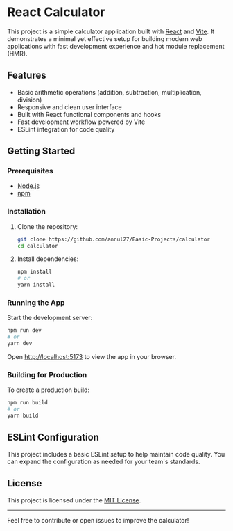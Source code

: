 # React Calculator

This project is a simple calculator application built with [React](https://react.dev/) and [Vite](https://vitejs.dev/). It demonstrates a minimal yet effective setup for building modern web applications with fast development experience and hot module replacement (HMR).

## Features

- Basic arithmetic operations (addition, subtraction, multiplication, division)
- Responsive and clean user interface
- Built with React functional components and hooks
- Fast development workflow powered by Vite
- ESLint integration for code quality

## Getting Started

### Prerequisites

- [Node.js](https://nodejs.org/)
- [npm](https://www.npmjs.com/)

### Installation

1. Clone the repository:
    ```bash
    git clone https://github.com/annul27/Basic-Projects/calculator
    cd calculator
    ```

2. Install dependencies:
    ```bash
    npm install
    # or
    yarn install
    ```

### Running the App

Start the development server:
```bash
npm run dev
# or
yarn dev
```
Open [http://localhost:5173](http://localhost:5173) to view the app in your browser.

### Building for Production

To create a production build:
```bash
npm run build
# or
yarn build
```

## ESLint Configuration

This project includes a basic ESLint setup to help maintain code quality. You can expand the configuration as needed for your team's standards.

## License

This project is licensed under the [MIT License](LICENSE).

---

Feel free to contribute or open issues to improve the calculator!
